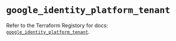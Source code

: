 # `google_identity_platform_tenant`

Refer to the Terraform Registory for docs: [`google_identity_platform_tenant`](https://registry.terraform.io/providers/hashicorp/google-beta/4.63.1/docs/resources/google_identity_platform_tenant).
